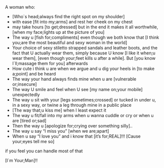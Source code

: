A woman who:

* [Who`s head;always find the right spot on my shoulder]
* with ease [fit into my;arms] and rest her cheek on my chest
* may take hours [to get;dressed] but in the end it makes it all worthwhile, [when my face;lights up at the picture of you]
* The way u [fish for;compliments] even though we both know that [I think you;are the most beautiful and sexy woman in the world]
* Your choice of sexy stiletto strapped sandals and leather boots, and the fact that U actually wear them, simply because U know [I like it when;u wear them], [even though your;feet kills u after a while]. But [you know I`ll;massage them for you] afterwards
* How cute i think u are when we argue and u dig your heels in [to make a;point] and be heard
* The way your hand always finds mine when u are [vulnerable or;insecure]
* The way U smile and feel when U see [my name on;your mobile] unexpectedly
* The way u sit with your [legs sometimes;crossed] or tucked in under u, in a sexy way, or twine a leg through mine in a public place
* [The way that;u kiss me] when I least expect it
* The way u fit/fall into my arms when u wanna cuddle or cry or when u are [tired or;sad]
* Then the way u [apologize for;crying over something silly]..
* The way u say “I miss you” [when we are;apart]
* When u say “I love you” and i know that [it’s for;REAL]!!! [Cause your;eyes tell me so]

if you feel you can handle most of that

[I`m Your;Man]!!
